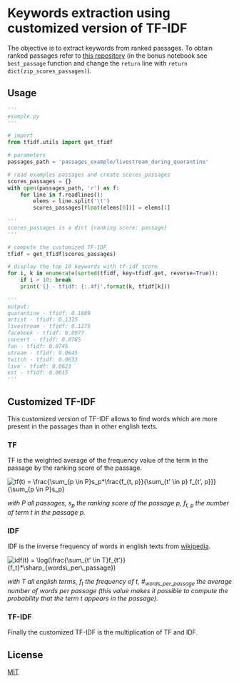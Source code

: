 # Keywords extraction using customized version of TF-IDF

The objective is to extract keywords from ranked passages. To obtain ranked passages refer to [this repository](https://github.com/airKlizz/MsMarco) (in the bonus notebook see ``best_passage`` function and change the ``return`` line with ``return dict(zip_scores_passages)``).

## Usage

```python
'''
example.py
'''

# import
from tfidf.utils import get_tfidf

# parameters
passages_path = 'passages_example/livestream_during_quarantine'

# read examples passages and create scores_passages
scores_passages = {}
with open(passages_path, 'r') as f:
    for line in f.readlines():
        elems = line.split('\t')
        scores_passages[float(elems[0])] = elems[1]
        
'''
scores_passages is a dict {ranking score: passage}
'''

# compute the customized TF-IDF
tfidf = get_tfidf(scores_passages)

# display the top 10 keywords with tf-idf score
for i, k in enumerate(sorted(tfidf, key=tfidf.get, reverse=True)):
    if i > 10: break
    print('{} - tfidf: {:.4f}'.format(k, tfidf[k]))
    
'''
output:
quarantine - tfidf: 0.1889
artist - tfidf: 0.1315
livestream - tfidf: 0.1275
facebook - tfidf: 0.0977
concert - tfidf: 0.0785
fan - tfidf: 0.0745
stream - tfidf: 0.0645
twitch - tfidf: 0.0633
live - tfidf: 0.0623
est - tfidf: 0.0615
'''
```


## Customized TF-IDF

This customized version of TF-IDF allows to find words which are more present in the passages than in other english texts. 

### TF

TF is the weighted average of the frequency value of the term in the passage by the ranking score of the passage.

<img src="https://latex.codecogs.com/gif.latex?tf(t)&space;=&space;\frac{\sum_{p&space;\in&space;P}s_p*\frac{f_{t,&space;p}}{\sum_{t'&space;\in&space;p}&space;f_{t',&space;p}}}{\sum_{p&space;\in&space;P}s_p}" title="tf(t) = \frac{\sum_{p \in P}s_p*\frac{f_{t, p}}{\sum_{t' \in p} f_{t', p}}}{\sum_{p \in P}s_p}" />

*with P all passages, s<sub>p</sub> the ranking score of the passage p, f<sub>t, p</sub> the number of term t in the passage p.*

### IDF

IDF is the inverse frequency of words in english texts from [wikipedia](https://en.wiktionary.org/wiki/Wiktionary:Frequency_lists#TV_and_movie_scripts).

<img src="https://latex.codecogs.com/gif.latex?idf(t)&space;=&space;\log(\frac{\sum_{t'&space;\in&space;T}f_{t'}}{f_t}*\sharp_{words\_per\_passage})" title="idf(t) = \log(\frac{\sum_{t' \in T}f_{t'}}{f_t}*\sharp_{words\_per\_passage})" />

*with T all english terms, f<sub>t</sub> the frequency of t, #<sub>words_per_passage</sub> the average number of words per passage (this value makes it possible to compute the probability that the term t appears in the passage).*

### TF-IDF

Finally the customized TF-IDF is the multiplication of TF and IDF.

## License
[MIT](https://choosealicense.com/licenses/mit/)
